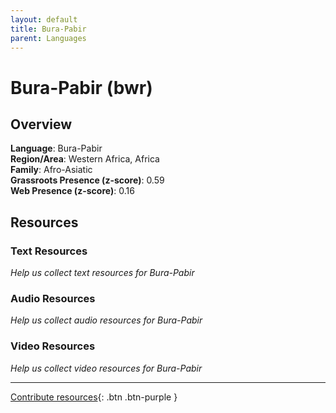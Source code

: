 ```yaml
---
layout: default
title: Bura-Pabir
parent: Languages
---
```


# Bura-Pabir (bwr)

## Overview

**Language**: Bura-Pabir  
**Region/Area**: Western Africa, Africa  
**Family**: Afro-Asiatic  
**Grassroots Presence (z-score)**: 0.59  
**Web Presence (z-score)**: 0.16  

## Resources

### Text Resources
*Help us collect text resources for Bura-Pabir*

### Audio Resources
*Help us collect audio resources for Bura-Pabir*

### Video Resources
*Help us collect video resources for Bura-Pabir*

---

[Contribute resources](https://forms.office.com/e/1SfLJx3u1r){: .btn .btn-purple }
